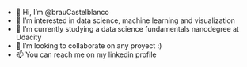 - 👋 Hi, I’m @brauCastelblanco
- 👀 I’m interested in data science, machine learning and visualization
- 🌱 I’m currently studying a data science fundamentals nanodegree at Udacity
- 💞️ I’m looking to collaborate on any proyect :)
- 📫 You can reach me on my linkedin profile 

<!---
brauCastelblanco/brauCastelblanco is a ✨ special ✨ repository because its `README.md` (this file) appears on your GitHub profile.
You can click the Preview link to take a look at your changes.
--->
